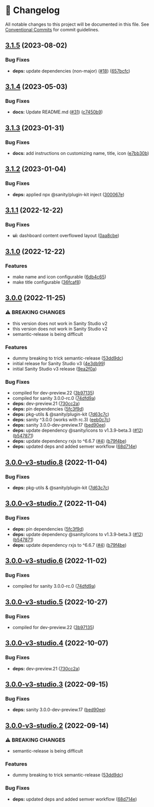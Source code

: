 <!-- markdownlint-disable --><!-- textlint-disable -->

# 📓 Changelog

All notable changes to this project will be documented in this file. See
[Conventional Commits](https://conventionalcommits.org) for commit guidelines.

## [3.1.5](https://github.com/sanity-io/dashboard/compare/v3.1.4...v3.1.5) (2023-08-02)

### Bug Fixes

- **deps:** update dependencies (non-major) ([#18](https://github.com/sanity-io/dashboard/issues/18)) ([657bcfc](https://github.com/sanity-io/dashboard/commit/657bcfc631355b5f53727998e6d8ab75539ce577))

## [3.1.4](https://github.com/sanity-io/dashboard/compare/v3.1.3...v3.1.4) (2023-05-03)

### Bug Fixes

- **docs:** Update README.md ([#31](https://github.com/sanity-io/dashboard/issues/31)) ([c7450b9](https://github.com/sanity-io/dashboard/commit/c7450b98f417ed3f09e1f1a915ca59f082b0106a))

## [3.1.3](https://github.com/sanity-io/dashboard/compare/v3.1.2...v3.1.3) (2023-01-31)

### Bug Fixes

- **docs:** add instructions on customizing name, title, icon ([e7bb30b](https://github.com/sanity-io/dashboard/commit/e7bb30b34402d216d53a54fa65a37e098300fc6c))

## [3.1.2](https://github.com/sanity-io/dashboard/compare/v3.1.1...v3.1.2) (2023-01-04)

### Bug Fixes

- **deps:** applied npx @sanity/plugin-kit inject ([300067e](https://github.com/sanity-io/dashboard/commit/300067e12549d04817d1dae24a61992b57a426fa))

## [3.1.1](https://github.com/sanity-io/dashboard/compare/v3.1.0...v3.1.1) (2022-12-22)

### Bug Fixes

- **ui:** dashboard content overflowed layout ([0aa8cbe](https://github.com/sanity-io/dashboard/commit/0aa8cbed0d4775d667d51c86ea61e645c89c1b9a))

## [3.1.0](https://github.com/sanity-io/dashboard/compare/v3.0.0...v3.1.0) (2022-12-22)

### Features

- make name and icon configurable ([6db4c65](https://github.com/sanity-io/dashboard/commit/6db4c6573d558881621b764a4c124a431a1071d8))
- make title configurable ([36fcaf8](https://github.com/sanity-io/dashboard/commit/36fcaf8fa8274aa8724a2bd6ae33c0b50e5bfd6e))

## [3.0.0](https://github.com/sanity-io/dashboard/compare/v2.35.2...v3.0.0) (2022-11-25)

### ⚠ BREAKING CHANGES

- this version does not work in Sanity Studio v2
- this version does not work in Sanity Studio v2
- semantic-release is being difficult

### Features

- dummy breaking to trick semantic-release ([53dd9dc](https://github.com/sanity-io/dashboard/commit/53dd9dcae19e2d6db97e11302867c3838ff155c6))
- initial release for Sanity Studio v3 ([4e3db99](https://github.com/sanity-io/dashboard/commit/4e3db99e83e49c5876db83c3fc3fe0ff5c3d3725))
- initial Sanity Studio v3 release ([9ea2f0a](https://github.com/sanity-io/dashboard/commit/9ea2f0a7146464f197598a63336f2500ff836aae))

### Bug Fixes

- compiled for dev-preview.22 ([3b97135](https://github.com/sanity-io/dashboard/commit/3b97135143ee29f2e1c2bae6f8e6ae051a943d4b))
- compiled for sanity 3.0.0-rc.0 ([74dfd9a](https://github.com/sanity-io/dashboard/commit/74dfd9a3db922649f32e52f990a80c5de7d1a752))
- **deps:** dev-preview.21 ([730cc2a](https://github.com/sanity-io/dashboard/commit/730cc2a25a36f57e5c3310079e262b39d8412774))
- **deps:** pin dependencies ([5fc3f9d](https://github.com/sanity-io/dashboard/commit/5fc3f9d276116dffcc957ed39b3a3e876a479fbf))
- **deps:** pkg-utils & @sanity/plugin-kit ([7d63c7c](https://github.com/sanity-io/dashboard/commit/7d63c7c05d274ab5d26fefd3da7807264f17b468))
- **deps:** sanity ^3.0.0 (works with rc.3) ([eeb0c7c](https://github.com/sanity-io/dashboard/commit/eeb0c7cdfd628ead3dcab39f7ce3cb2df2f1f784))
- **deps:** sanity 3.0.0-dev-preview.17 ([bed90ee](https://github.com/sanity-io/dashboard/commit/bed90eeaa3c6d2f9a8cda3a9c597e792d2816cff))
- **deps:** update dependency @sanity/icons to v1.3.9-beta.3 ([#12](https://github.com/sanity-io/dashboard/issues/12)) ([b547871](https://github.com/sanity-io/dashboard/commit/b5478710f11d58d898e1eaf638b702dece12edaa))
- **deps:** update dependency rxjs to ^6.6.7 ([#4](https://github.com/sanity-io/dashboard/issues/4)) ([b79f4be](https://github.com/sanity-io/dashboard/commit/b79f4bec0661c32f8b1a797f82ea22195ec583d9))
- **deps:** updated deps and added semver workflow ([68d714e](https://github.com/sanity-io/dashboard/commit/68d714e2b3457fbd4ab112a7cbc6194057b61e36))

## [3.0.0-v3-studio.8](https://github.com/sanity-io/dashboard/compare/v3.0.0-v3-studio.7...v3.0.0-v3-studio.8) (2022-11-04)

### Bug Fixes

- **deps:** pkg-utils & @sanity/plugin-kit ([7d63c7c](https://github.com/sanity-io/dashboard/commit/7d63c7c05d274ab5d26fefd3da7807264f17b468))

## [3.0.0-v3-studio.7](https://github.com/sanity-io/dashboard/compare/v3.0.0-v3-studio.6...v3.0.0-v3-studio.7) (2022-11-04)

### Bug Fixes

- **deps:** pin dependencies ([5fc3f9d](https://github.com/sanity-io/dashboard/commit/5fc3f9d276116dffcc957ed39b3a3e876a479fbf))
- **deps:** update dependency @sanity/icons to v1.3.9-beta.3 ([#12](https://github.com/sanity-io/dashboard/issues/12)) ([b547871](https://github.com/sanity-io/dashboard/commit/b5478710f11d58d898e1eaf638b702dece12edaa))
- **deps:** update dependency rxjs to ^6.6.7 ([#4](https://github.com/sanity-io/dashboard/issues/4)) ([b79f4be](https://github.com/sanity-io/dashboard/commit/b79f4bec0661c32f8b1a797f82ea22195ec583d9))

## [3.0.0-v3-studio.6](https://github.com/sanity-io/dashboard/compare/v3.0.0-v3-studio.5...v3.0.0-v3-studio.6) (2022-11-02)

### Bug Fixes

- compiled for sanity 3.0.0-rc.0 ([74dfd9a](https://github.com/sanity-io/dashboard/commit/74dfd9a3db922649f32e52f990a80c5de7d1a752))

## [3.0.0-v3-studio.5](https://github.com/sanity-io/dashboard/compare/v3.0.0-v3-studio.4...v3.0.0-v3-studio.5) (2022-10-27)

### Bug Fixes

- compiled for dev-preview.22 ([3b97135](https://github.com/sanity-io/dashboard/commit/3b97135143ee29f2e1c2bae6f8e6ae051a943d4b))

## [3.0.0-v3-studio.4](https://github.com/sanity-io/dashboard/compare/v3.0.0-v3-studio.3...v3.0.0-v3-studio.4) (2022-10-07)

### Bug Fixes

- **deps:** dev-preview.21 ([730cc2a](https://github.com/sanity-io/dashboard/commit/730cc2a25a36f57e5c3310079e262b39d8412774))

## [3.0.0-v3-studio.3](https://github.com/sanity-io/dashboard/compare/v3.0.0-v3-studio.2...v3.0.0-v3-studio.3) (2022-09-15)

### Bug Fixes

- **deps:** sanity 3.0.0-dev-preview.17 ([bed90ee](https://github.com/sanity-io/dashboard/commit/bed90eeaa3c6d2f9a8cda3a9c597e792d2816cff))

## [3.0.0-v3-studio.2](https://github.com/sanity-io/dashboard/compare/v3.0.0-v3-studio.1...v3.0.0-v3-studio.2) (2022-09-14)

### ⚠ BREAKING CHANGES

- semantic-release is being difficult

### Features

- dummy breaking to trick semantic-release ([53dd9dc](https://github.com/sanity-io/dashboard/commit/53dd9dcae19e2d6db97e11302867c3838ff155c6))

### Bug Fixes

- **deps:** updated deps and added semver workflow ([68d714e](https://github.com/sanity-io/dashboard/commit/68d714e2b3457fbd4ab112a7cbc6194057b61e36))
